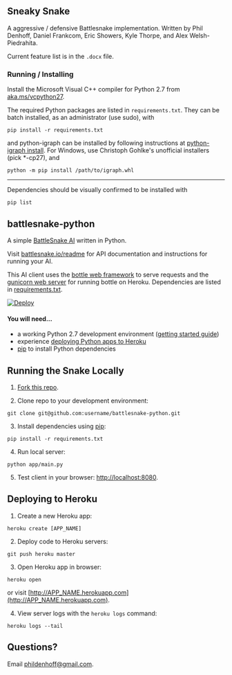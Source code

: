 ## Sneaky Snake

A aggressive / defensive Battlesnake implementation. Written by Phil Denhoff, Daniel Frankcom, Eric Showers, Kyle Thorpe, and Alex Welsh-Piedrahita.

Current feature list is in the `.docx` file. 

### Running / Installing

Install the Microsoft Visual C++ compiler for Python 2.7 from [aka.ms/vcpython27](http://aka.ms/vcpython27).

The required Python packages are listed in `requirements.txt`. They can be batch installed, as an administrator (use sudo), with

```
pip install -r requirements.txt
```

and python-igraph can be installed by following instructions at
[python-igraph install](http://igraph.org/python/#pyinstall). For Windows, use Christoph Gohlke's unofficial installers (pick *-cp27), and

```
python -m pip install /path/to/igraph.whl
```

 ---

Dependencies should be visually confirmed to be installed with
```
pip list
```

## battlesnake-python

A simple [BattleSnake AI](http://battlesnake.io) written in Python.

Visit [battlesnake.io/readme](http://battlesnake.io/readme) for API documentation and instructions for running your AI.

This AI client uses the [bottle web framework](http://bottlepy.org/docs/dev/index.html) to serve requests and the [gunicorn web server](http://gunicorn.org/) for running bottle on Heroku. Dependencies are listed in [requirements.txt](requirements.txt).

[![Deploy](https://www.herokucdn.com/deploy/button.png)](https://heroku.com/deploy)

#### You will need...

* a working Python 2.7 development environment ([getting started guide](http://hackercodex.com/guide/python-development-environment-on-mac-osx/))
* experience [deploying Python apps to Heroku](https://devcenter.heroku.com/articles/getting-started-with-python#introduction)
* [pip](https://pip.pypa.io/en/latest/installing.html) to install Python dependencies

## Running the Snake Locally

1) [Fork this repo](https://github.com/sendwithus/battlesnake-python/fork).

2) Clone repo to your development environment:
```
git clone git@github.com:username/battlesnake-python.git
```

3) Install dependencies using [pip](https://pip.pypa.io/en/latest/installing.html):
```
pip install -r requirements.txt
```

4) Run local server:
```
python app/main.py
```

5) Test client in your browser: [http://localhost:8080](http://localhost:8080).

## Deploying to Heroku

1) Create a new Heroku app:
```
heroku create [APP_NAME]
```

2) Deploy code to Heroku servers:
```
git push heroku master
```

3) Open Heroku app in browser:
```
heroku open
```
or visit [http://APP_NAME.herokuapp.com](http://APP_NAME.herokuapp.com).

4) View server logs with the `heroku logs` command:
```
heroku logs --tail
```

## Questions?

Email [phildenhoff@gmail.com](mailto:phildenhoff@gmail.com).
